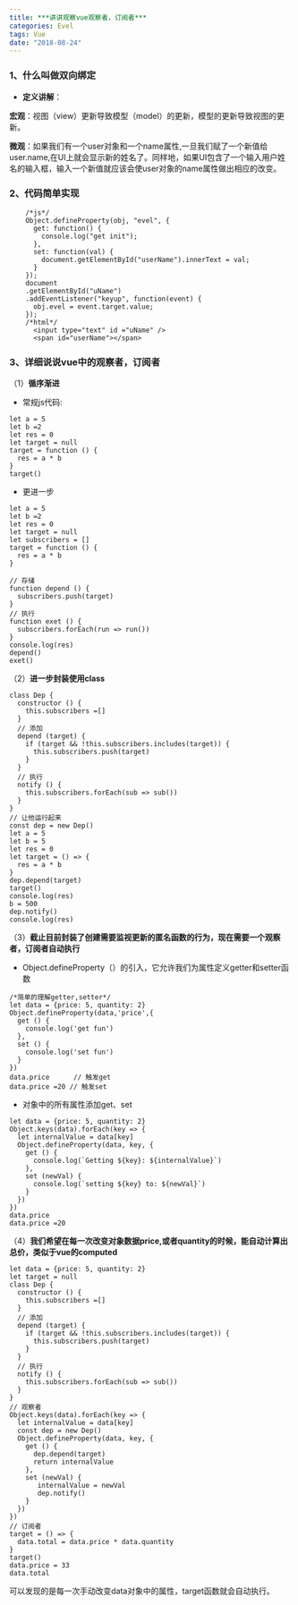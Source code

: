 ```yaml
---
title: ***讲讲观察vue观察者，订阅者***
categories: Evel
tags: Vue
date: "2018-08-24"
---
```


### 1、什么叫做双向绑定
- **定义讲解**：

**宏观**：视图（view）更新导致模型（model）的更新，模型的更新导致视图的更新。

**微观**：如果我们有一个user对象和一个name属性,一旦我们赋了一个新值给user.name,在UI上就会显示新的姓名了。同样地，如果UI包含了一个输入用户姓名的输入框，输入一个新值就应该会使user对象的name属性做出相应的改变。

### 2、代码简单实现
```
    /*js*/
    Object.defineProperty(obj, "evel", {
      get: function() {
        console.log("get init");
      },
      set: function(val) {
        document.getElementById("userName").innerText = val;
      }
    });
    document
    .getElementById("uName")
    .addEventListener("keyup", function(event) {
      obj.evel = event.target.value;
    });
    /*html*/
      <input type="text" id ="uName" />
      <span id="userName"></span>
```
 
### 3、详细说说vue中的观察者，订阅者
（1）**循序渐进**
- 常规js代码:
```
let a = 5
let b =2
let res = 0
let target = null
target = function () {
  res = a * b
}
target()
```
- 更进一步
```
let a = 5
let b =2
let res = 0
let target = null
let subscribers = []
target = function () {
  res = a * b
}

// 存储
function depend () {
  subscribers.push(target)
}
// 执行
function exet () {
  subscribers.forEach(run => run())
}
console.log(res)
depend()
exet()
```

（2）**进一步封装使用class**
```
class Dep {
  constructor () {
    this.subscribers =[]
  }
  // 添加
  depend (target) {
    if (target && !this.subscribers.includes(target)) {
      this.subscribers.push(target)
    }
  }
  // 执行
  notify () {
    this.subscribers.forEach(sub => sub())
  }
}
// 让他运行起来
const dep = new Dep()
let a = 5
let b = 5
let res = 0
let target = () => {
  res = a * b
}
dep.depend(target)
target()
console.log(res)
b = 500
dep.notify()
console.log(res)
```

（3）**截止目前封装了创建需要监视更新的匿名函数的行为，现在需要一个观察者，订阅者自动执行**
- Object.defineProperty（）的引入，它允许我们为属性定义getter和setter函数
```
/*简单的理解getter,setter*/
let data = {price: 5, quantity: 2}
Object.defineProperty(data,'price',{
  get () {
    console.log('get fun')
  },
  set () {
    console.log('set fun')
  }
})
data.price      // 触发get
data.price =20 // 触发set
```
- 对象中的所有属性添加get、set
```
let data = {price: 5, quantity: 2}
Object.keys(data).forEach(key => {
  let internalValue = data[key]
  Object.defineProperty(data, key, {
    get () {
      console.log(`Getting ${key}: ${internalValue}`)
    },
    set (newVal) {
      console.log(`setting ${key} to: ${newVal}`)
    }
  })
})
data.price
data.price =20
```
（4）**我们希望在每一次改变对象数据price,或者quantity的时候，能自动计算出总价，类似于vue的computed**
```
let data = {price: 5, quantity: 2}
let target = null
class Dep {
  constructor () {
    this.subscribers =[]
  }
  // 添加
  depend (target) {
    if (target && !this.subscribers.includes(target)) {
      this.subscribers.push(target)
    }
  }
  // 执行
  notify () {
    this.subscribers.forEach(sub => sub())
  }
}
// 观察者
Object.keys(data).forEach(key => {
  let internalValue = data[key]
  const dep = new Dep()
  Object.defineProperty(data, key, {
    get () {
      dep.depend(target)
      return internalValue
    },
    set (newVal) {
       internalValue = newVal
       dep.notify()
    }
  })
})
// 订阅者
target = () => {
  data.total = data.price * data.quantity
}
target()
data.price = 33
data.total 
```
可以发现的是每一次手动改变data对象中的属性，target函数就会自动执行。
